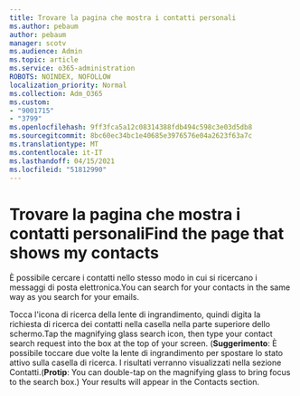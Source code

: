 ```yaml
---
title: Trovare la pagina che mostra i contatti personali
ms.author: pebaum
author: pebaum
manager: scotv
ms.audience: Admin
ms.topic: article
ms.service: o365-administration
ROBOTS: NOINDEX, NOFOLLOW
localization_priority: Normal
ms.collection: Adm_O365
ms.custom:
- "9001715"
- "3799"
ms.openlocfilehash: 9ff3fca5a12c08314388fdb494c598c3e03d5db8
ms.sourcegitcommit: 8bc60ec34bc1e40685e3976576e04a2623f63a7c
ms.translationtype: MT
ms.contentlocale: it-IT
ms.lasthandoff: 04/15/2021
ms.locfileid: "51812990"
---
```

# <a name="find-the-page-that-shows-my-contacts"></a><span data-ttu-id="ce1e8-102">Trovare la pagina che mostra i contatti personali</span><span class="sxs-lookup"><span data-stu-id="ce1e8-102">Find the page that shows my contacts</span></span>

<span data-ttu-id="ce1e8-103">È possibile cercare i contatti nello stesso modo in cui si ricercano i messaggi di posta elettronica.</span><span class="sxs-lookup"><span data-stu-id="ce1e8-103">You can search for your contacts in the same way as you search for your emails.</span></span>
 
<span data-ttu-id="ce1e8-104">Tocca l'icona di ricerca della lente di ingrandimento, quindi digita la richiesta di ricerca dei contatti nella casella nella parte superiore dello schermo.</span><span class="sxs-lookup"><span data-stu-id="ce1e8-104">Tap the magnifying glass search icon, then type your contact search request into the box at the top of your screen.</span></span> <span data-ttu-id="ce1e8-105">(**Suggerimento**: È possibile toccare due volte la lente di ingrandimento per spostare lo stato attivo sulla casella di ricerca. I risultati verranno visualizzati nella sezione Contatti.</span><span class="sxs-lookup"><span data-stu-id="ce1e8-105">(**Protip**: You can double-tap on the magnifying glass to bring focus to the search box.) Your results will appear in the Contacts section.</span></span>
